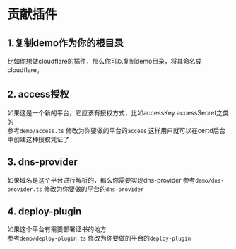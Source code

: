 # 贡献插件

## 1.复制demo作为你的根目录
比如你想做cloudflare的插件，那么你可以复制demo目录，将其命名成cloudflare。

## 2. access授权
如果这是一个新的平台，它应该有授权方式，比如accessKey accessSecret之类的     
参考`demo/access.ts` 修改为你要做的平台的`access`
这样用户就可以在certd后台中创建这种授权凭证了

## 3. dns-provider
如果域名是这个平台进行解析的，那么你需要实现dns-provider
参考`demo/dns-provider.ts` 修改为你要做的平台的`dns-provider`

## 4. deploy-plugin
如果这个平台有需要部署证书的地方     
参考`demo/deploy-plugin.ts` 修改为你要做的平台的`deploy-plugin`

